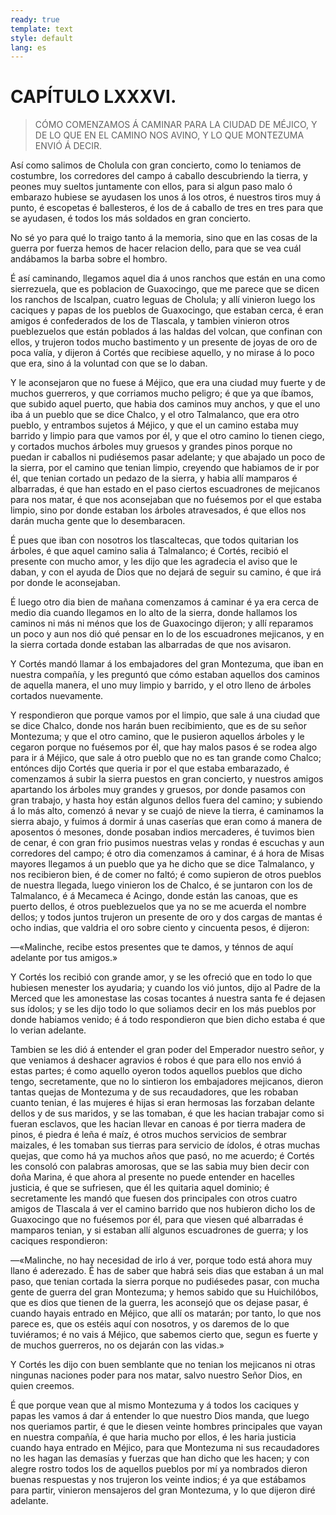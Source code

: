 ```yaml
---
ready: true
template: text
style: default
lang: es
---
```


# CAPÍTULO LXXXVI.

> CÓMO COMENZAMOS Á CAMINAR PARA LA CIUDAD DE MÉJICO, Y DE LO QUE EN EL
> CAMINO NOS AVINO, Y LO QUE MONTEZUMA ENVIÓ Á DECIR.


Así como salimos de Cholula con gran concierto, como lo teniamos de
costumbre, los corredores del campo á caballo descubriendo la tierra,
y peones muy sueltos juntamente con ellos, para si algun paso malo ó
embarazo hubiese se ayudasen los unos á los otros, é nuestros tiros muy
á punto, é escopetas é ballesteros, é los de á caballo de tres en tres
para que se ayudasen, é todos los más soldados en gran concierto.

No sé yo para qué lo traigo tanto á la memoria, sino que en las cosas
de la guerra por fuerza hemos de hacer relacion dello, para que se vea
cuál andábamos la barba sobre el hombro.

É así caminando, llegamos aquel dia á unos ranchos que están en una
como sierrezuela, que es poblacion de Guaxocingo, que me parece que
se dicen los ranchos de Iscalpan, cuatro leguas de Cholula; y allí
vinieron luego los caciques y papas de los pueblos de Guaxocingo, que
estaban cerca, é eran amigos é confederados de los de Tlascala, y
tambien vinieron otros pueblezuelos que están poblados á las haldas
del volcan, que confinan con ellos, y trujeron todos mucho bastimento
y un presente de joyas de oro de poca valía, y dijeron á Cortés que
recibiese aquello, y no mirase á lo poco que era, sino á la voluntad
con que se lo daban.

Y le aconsejaron que no fuese á Méjico, que era una ciudad muy fuerte
y de muchos guerreros, y que corriamos mucho peligro; é que ya que
íbamos, que subido aquel puerto, que habia dos caminos muy anchos, y
que el uno iba á un pueblo que se dice Chalco, y el otro Talmalanco,
que era otro pueblo, y entrambos sujetos á Méjico, y que el un camino
estaba muy barrido y limpio para que vamos por él, y que el otro camino
lo tienen ciego, y cortados muchos árboles muy gruesos y grandes pinos
porque no puedan ir caballos ni pudiésemos pasar adelante; y que
abajado un poco de la sierra, por el camino que tenian limpio, creyendo
que habiamos de ir por él, que tenian cortado un pedazo de la sierra, y
habia allí mamparos é albarradas, é que han estado en el paso ciertos
escuadrones de mejicanos para nos matar, é que nos aconsejaban que no
fuésemos por el que estaba limpio, sino por donde estaban los árboles
atravesados, é que ellos nos darán mucha gente que lo desembaracen.

É pues que iban con nosotros los tlascaltecas, que todos quitarian los
árboles, é que aquel camino salia á Talmalanco; é Cortés, recibió el
presente con mucho amor, y les dijo que les agradecia el aviso que le
daban, y con el ayuda de Dios que no dejará de seguir su camino, é que
irá por donde le aconsejaban.

É luego otro dia bien de mañana comenzamos á caminar é ya era cerca de
medio dia cuando llegamos en lo alto de la sierra, donde hallamos los
caminos ni más ni ménos que los de Guaxocingo dijeron; y allí reparamos
un poco y aun nos dió qué pensar en lo de los escuadrones mejicanos, y
en la sierra cortada donde estaban las albarradas de que nos avisaron.

Y Cortés mandó llamar á los embajadores del gran Montezuma, que iban en
nuestra compañía, y les preguntó que cómo estaban aquellos dos caminos
de aquella manera, el uno muy limpio y barrido, y el otro lleno de
árboles cortados nuevamente.

Y respondieron que porque vamos por el limpio, que sale á una ciudad
que se dice Chalco, donde nos harán buen recibimiento, que es de su
señor Montezuma; y que el otro camino, que le pusieron aquellos árboles
y le cegaron porque no fuésemos por él, que hay malos pasos é se rodea
algo para ir á Méjico, que sale á otro pueblo que no es tan grande
como Chalco; entónces dijo Cortés que queria ir por el que estaba
embarazado, é comenzamos á subir la sierra puestos en gran concierto,
y nuestros amigos apartando los árboles muy grandes y gruesos, por
donde pasamos con gran trabajo, y hasta hoy están algunos dellos fuera
del camino; y subiendo á lo más alto, comenzó á nevar y se cuajó de
nieve la tierra, é caminamos la sierra abajo, y fuimos á dormir á unas
caserías que eran como á manera de aposentos ó mesones, donde posaban
indios mercaderes, é tuvimos bien de cenar, é con gran frio pusimos
nuestras velas y rondas é escuchas y aun corredores del campo; é otro
dia comenzamos á caminar, é á hora de Misas mayores llegamos á un
pueblo que ya he dicho que se dice Talmalanco, y nos recibieron bien, é
de comer no faltó; é como supieron de otros pueblos de nuestra llegada,
luego vinieron los de Chalco, é se juntaron con los de Talmalanco, é
á Mecameca é Acingo, donde están las canoas, que es puerto dellos, é
otros pueblezuelos que ya no se me acuerda el nombre dellos; y todos
juntos trujeron un presente de oro y dos cargas de mantas é ocho
indias, que valdria el oro sobre ciento y cincuenta pesos, é dijeron:

—«Malinche, recibe estos presentes que te damos, y ténnos de aquí
adelante por tus amigos.»

Y Cortés los recibió con grande amor, y se les ofreció que en todo lo
que hubiesen menester los ayudaria; y cuando los vió juntos, dijo al
Padre de la Merced que les amonestase las cosas tocantes á nuestra
santa fe é dejasen sus ídolos; y se les dijo todo lo que soliamos decir
en los más pueblos por donde habiamos venido; é á todo respondieron que
bien dicho estaba é que lo verian adelante.

Tambien se les dió á entender el gran poder del Emperador nuestro
señor, y que veniamos á deshacer agravios é robos é que para ello nos
envió á estas partes; é como aquello oyeron todos aquellos pueblos
que dicho tengo, secretamente, que no lo sintieron los embajadores
mejicanos, dieron tantas quejas de Montezuma y de sus recaudadores,
que les robaban cuanto tenian, é las mujeres é hijas si eran hermosas
las forzaban delante dellos y de sus maridos, y se las tomaban, é que
les hacian trabajar como si fueran esclavos, que les hacian llevar en
canoas é por tierra madera de pinos, é piedra é leña é maíz, é otros
muchos servicios de sembrar maizales, é les tomaban sus tierras para
servicio de ídolos, é otras muchas quejas, que como há ya muchos años
que pasó, no me acuerdo; é Cortés les consoló con palabras amorosas,
que se las sabia muy bien decir con doña Marina, é que ahora al
presente no puede entender en hacelles justicia, é que se sufriesen,
que él les quitaria aquel dominio; é secretamente les mandó que fuesen
dos principales con otros cuatro amigos de Tlascala á ver el camino
barrido que nos hubieron dicho los de Guaxocingo que no fuésemos por
él, para que viesen qué albarradas é mamparos tenian, y si estaban allí
algunos escuadrones de guerra; y los caciques respondieron:

—«Malinche, no hay necesidad de irlo á ver, porque todo está ahora muy
llano é aderezado. É has de saber que habrá seis dias que estaban á
un mal paso, que tenian cortada la sierra porque no pudiésedes pasar,
con mucha gente de guerra del gran Montezuma; y hemos sabido que su
Huichilóbos, que es dios que tienen de la guerra, les aconsejó que os
dejase pasar, é cuando hayais entrado en Méjico, que allí os matarán;
por tanto, lo que nos parece es, que os estéis aquí con nosotros, y os
daremos de lo que tuviéramos; é no vais á Méjico, que sabemos cierto
que, segun es fuerte y de muchos guerreros, no os dejarán con las
vidas.»

Y Cortés les dijo con buen semblante que no tenian los mejicanos ni
otras ningunas naciones poder para nos matar, salvo nuestro Señor Dios,
en quien creemos.

É que porque vean que al mismo Montezuma y á todos los caciques y papas
les vamos á dar á entender lo que nuestro Dios manda, que luego nos
queriamos partir, é que le diesen veinte hombres principales que vayan
en nuestra compañía, é que haria mucho por ellos, é les haria justicia
cuando haya entrado en Méjico, para que Montezuma ni sus recaudadores
no les hagan las demasías y fuerzas que han dicho que les hacen; y con
alegre rostro todos los de aquellos pueblos por mí ya nombrados dieron
buenas respuestas y nos trujeron los veinte indios; é ya que estábamos
para partir, vinieron mensajeros del gran Montezuma, y lo que dijeron
diré adelante.
